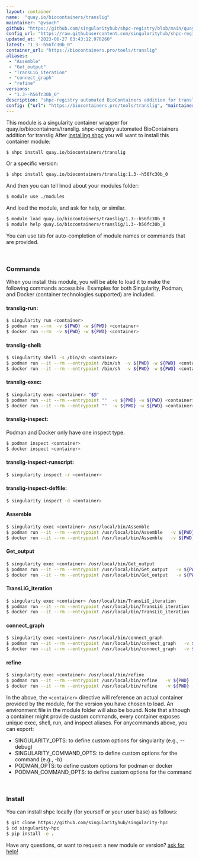 ```yaml
---
layout: container
name:  "quay.io/biocontainers/translig"
maintainer: "@vsoch"
github: "https://github.com/singularityhub/shpc-registry/blob/main/quay.io/biocontainers/translig/container.yaml"
config_url: "https://raw.githubusercontent.com/singularityhub/shpc-registry/main/quay.io/biocontainers/translig/container.yaml"
updated_at: "2023-06-27 03:43:12.978260"
latest: "1.3--h56fc30b_0"
container_url: "https://biocontainers.pro/tools/translig"
aliases:
 - "Assemble"
 - "Get_output"
 - "TransLiG_iteration"
 - "connect_graph"
 - "refine"
versions:
 - "1.3--h56fc30b_0"
description: "shpc-registry automated BioContainers addition for translig"
config: {"url": "https://biocontainers.pro/tools/translig", "maintainer": "@vsoch", "description": "shpc-registry automated BioContainers addition for translig", "latest": {"1.3--h56fc30b_0": "sha256:f00c897547658cf2cbbc820d4aaf6a9d8636d90ffbc73fec0fac1e44783c4553"}, "tags": {"1.3--h56fc30b_0": "sha256:f00c897547658cf2cbbc820d4aaf6a9d8636d90ffbc73fec0fac1e44783c4553"}, "docker": "quay.io/biocontainers/translig", "aliases": {"Assemble": "/usr/local/bin/Assemble", "Get_output": "/usr/local/bin/Get_output", "TransLiG_iteration": "/usr/local/bin/TransLiG_iteration", "connect_graph": "/usr/local/bin/connect_graph", "refine": "/usr/local/bin/refine"}}
---
```


This module is a singularity container wrapper for quay.io/biocontainers/translig.
shpc-registry automated BioContainers addition for translig
After [installing shpc](#install) you will want to install this container module:


```bash
$ shpc install quay.io/biocontainers/translig
```

Or a specific version:

```bash
$ shpc install quay.io/biocontainers/translig:1.3--h56fc30b_0
```

And then you can tell lmod about your modules folder:

```bash
$ module use ./modules
```

And load the module, and ask for help, or similar.

```bash
$ module load quay.io/biocontainers/translig/1.3--h56fc30b_0
$ module help quay.io/biocontainers/translig/1.3--h56fc30b_0
```

You can use tab for auto-completion of module names or commands that are provided.

<br>

### Commands

When you install this module, you will be able to load it to make the following commands accessible.
Examples for both Singularity, Podman, and Docker (container technologies supported) are included.

#### translig-run:

```bash
$ singularity run <container>
$ podman run --rm  -v ${PWD} -w ${PWD} <container>
$ docker run --rm  -v ${PWD} -w ${PWD} <container>
```

#### translig-shell:

```bash
$ singularity shell -s /bin/sh <container>
$ podman run --it --rm --entrypoint /bin/sh  -v ${PWD} -w ${PWD} <container>
$ docker run --it --rm --entrypoint /bin/sh  -v ${PWD} -w ${PWD} <container>
```

#### translig-exec:

```bash
$ singularity exec <container> "$@"
$ podman run --it --rm --entrypoint ""  -v ${PWD} -w ${PWD} <container> "$@"
$ docker run --it --rm --entrypoint ""  -v ${PWD} -w ${PWD} <container> "$@"
```

#### translig-inspect:

Podman and Docker only have one inspect type.

```bash
$ podman inspect <container>
$ docker inspect <container>
```

#### translig-inspect-runscript:

```bash
$ singularity inspect -r <container>
```

#### translig-inspect-deffile:

```bash
$ singularity inspect -d <container>
```


#### Assemble

```bash
$ singularity exec <container> /usr/local/bin/Assemble
$ podman run --it --rm --entrypoint /usr/local/bin/Assemble   -v ${PWD} -w ${PWD} <container> -c " $@"
$ docker run --it --rm --entrypoint /usr/local/bin/Assemble   -v ${PWD} -w ${PWD} <container> -c " $@"
```


#### Get_output

```bash
$ singularity exec <container> /usr/local/bin/Get_output
$ podman run --it --rm --entrypoint /usr/local/bin/Get_output   -v ${PWD} -w ${PWD} <container> -c " $@"
$ docker run --it --rm --entrypoint /usr/local/bin/Get_output   -v ${PWD} -w ${PWD} <container> -c " $@"
```


#### TransLiG_iteration

```bash
$ singularity exec <container> /usr/local/bin/TransLiG_iteration
$ podman run --it --rm --entrypoint /usr/local/bin/TransLiG_iteration   -v ${PWD} -w ${PWD} <container> -c " $@"
$ docker run --it --rm --entrypoint /usr/local/bin/TransLiG_iteration   -v ${PWD} -w ${PWD} <container> -c " $@"
```


#### connect_graph

```bash
$ singularity exec <container> /usr/local/bin/connect_graph
$ podman run --it --rm --entrypoint /usr/local/bin/connect_graph   -v ${PWD} -w ${PWD} <container> -c " $@"
$ docker run --it --rm --entrypoint /usr/local/bin/connect_graph   -v ${PWD} -w ${PWD} <container> -c " $@"
```


#### refine

```bash
$ singularity exec <container> /usr/local/bin/refine
$ podman run --it --rm --entrypoint /usr/local/bin/refine   -v ${PWD} -w ${PWD} <container> -c " $@"
$ docker run --it --rm --entrypoint /usr/local/bin/refine   -v ${PWD} -w ${PWD} <container> -c " $@"
```



In the above, the `<container>` directive will reference an actual container provided
by the module, for the version you have chosen to load. An environment file in the
module folder will also be bound. Note that although a container
might provide custom commands, every container exposes unique exec, shell, run, and
inspect aliases. For anycommands above, you can export:

 - SINGULARITY_OPTS: to define custom options for singularity (e.g., --debug)
 - SINGULARITY_COMMAND_OPTS: to define custom options for the command (e.g., -b)
 - PODMAN_OPTS: to define custom options for podman or docker
 - PODMAN_COMMAND_OPTS: to define custom options for the command

<br>

### Install

You can install shpc locally (for yourself or your user base) as follows:

```bash
$ git clone https://github.com/singularityhub/singularity-hpc
$ cd singularity-hpc
$ pip install -e .
```

Have any questions, or want to request a new module or version? [ask for help!](https://github.com/singularityhub/singularity-hpc/issues)